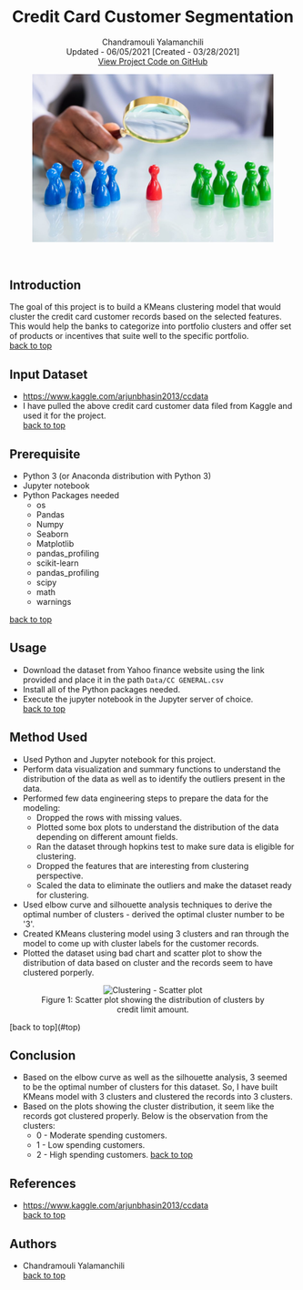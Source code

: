 <a name="top">   </a>
<h1 align="center">Credit Card Customer Segmentation</h1>
<p align="center">
  Chandramouli Yalamanchili  
  <br/>Updated - 06/05/2021 [Created - 03/28/2021]
  <br/>
  <a href="https://github.com/chandu85/data-science/tree/main/Project%208%20-%20Credit%20Card%20Customer%20Segmentation" target="_blank">
    View Project Code on GitHub
  </a>
</p>

<figure>
    <center><img src="../images/customer-segmentation.jpeg" alt="Credit Card Customer Segmentation"/></center>
</figure>  
<br/>

## Introduction
The goal of this project is to build a KMeans clustering model that would cluster the credit card customer records based on the selected features. This would help the banks to categorize into portfolio clusters and offer set of products or incentives that suite well to the specific portfolio.   
[back to top](#top)

## Input Dataset
- <a href="https://www.kaggle.com/arjunbhasin2013/ccdata" taget="_blank">https://www.kaggle.com/arjunbhasin2013/ccdata</a>
- I have pulled the above credit card customer data filed from Kaggle and used it for the project.  
[back to top](#top)

## Prerequisite
- Python 3 (or Anaconda distribution with Python 3)
- Jupyter notebook
- Python Packages needed
    - os
    - Pandas
    - Numpy
    - Seaborn
    - Matplotlib
    - pandas_profiling
    - scikit-learn
    - pandas_profiling
    - scipy 
    - math
    - warnings

[back to top](#top)

## Usage
- Download the dataset from Yahoo finance website using the link provided and place it in the path `Data/CC GENERAL.csv`
- Install all of the Python packages needed.
- Execute the jupyter notebook in the Jupyter server of choice.  
[back to top](#top)

## Method Used
- Used Python and Jupyter notebook for this project.
- Perform data visualization and summary functions to understand the distribution of the data as well as to identify the outliers present in the data.
- Performed few data engineering steps to prepare the data for the modeling:
    - Dropped the rows with missing values.
    - Plotted some box plots to understand the distribution of the data depending on different amount fields.
    - Ran the dataset through hopkins test to make sure data is eligible for clustering.
    - Dropped the features that are interesting from clustering perspective.
    - Scaled the data to eliminate the outliers and make the dataset ready for clustering.
- Used elbow curve and silhouette analysis techniques to derive the optimal number of clusters - derived the optimal cluster number to be '3'.
- Created KMeans clustering model using 3 clusters and ran through the model to come up with cluster labels for the customer records.
- Plotted the dataset using bad chart and scatter plot to show the distribution of data based on cluster and the records seem to have clustered porperly.  
<figure>
  <center>
    <img href="./Images/Cluster-scatterPlot.png" alt="Clustering - Scatter plot"/>
  </center>
  <figcaption align="center">Figure 1: Scatter plot showing the distribution of clusters by credit limit amount.</figcaption>
</figure>  
[back to top](#top)

## Conclusion
- Based on the elbow curve as well as the silhouette analysis, 3 seemed to be the optimal number of clusters for this dataset. So, I have built KMeans model with 3 clusters and clustered the records into 3 clusters.
- Based on the plots showing the cluster distribution, it seem like the records got clustered properly. Below is the observation from the clusters:
    - 0 - Moderate spending customers.
    - 1 - Low spending customers.
    - 2 - High spending customers. 
[back to top](#top)

## References
- <a href="https://www.kaggle.com/arjunbhasin2013/ccdata" target="_blank">https://www.kaggle.com/arjunbhasin2013/ccdata</a>  
[back to top](#top)

## Authors
- Chandramouli Yalamanchili  
[back to top](#top)

